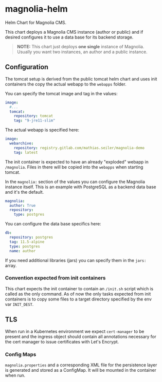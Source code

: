 # magnolia-helm

Helm Chart for Magnolia CMS.

This chart deploys a Magnolia CMS instance (author or public) and if desired
configures it to use a data base for its backend storage.

> **NOTE:** This chart just deploys **one single** instance of Magnolia. Usually you want
two instances, an author and a public instance.

## Configuration

The tomcat setup is derived from the public tomcat helm chart and uses init
containers the copy the actual webapp to the `webapps` folder.

You can specify the tomcat image and tag in the values:

```yaml
image:
  #...
  tomcat:
    repository: tomcat
    tag: "9-jre11-slim"
```

The actual webapp is specified here:

```yaml
image:
  webarchive:
    repository: registry.gitlab.com/mathias.seiler/magnolia-demo
    tag: latest
```

The init container is expected to have an already "exploded" webapp in
`/magnolia`. Files in there will be copied into the `webapps` when starting tomcat.

In the `magnolia:` section of the values you can configure the Magnolia instance
itself. This is an example with PostgreSQL as a backend data base and it's the default.

```yaml
magnolia:
  author: True
  repository:
    type: postgres
```

You can configure the data base specifics here:

```yaml
db:
  repository: postgres
  tag: 11.5-alpine
  type: postgres
  name: author
```

If you need additional libraries (jars) you can specify them in the `jars:`
array.

### Convention expected from init containers

This chart expects the init container to contain an `/init.sh` script which is
called as the only command. As of now the only tasks expected from init
containers is to copy some files to a target directory specified by the env var
`INIT_DEST`.

## TLS

When run in a Kubernetes environment we expect `cert-manager` to be present and
the ingress object should contain all annotations necessary for the cert manager
to issue certificates with Let's Encrypt.


### Config Maps

`magnolia.properties` and a corresponding XML file for the persistence layer is
generated and stored as a ConfigMap. It will be mounted in the container when run.
